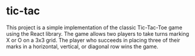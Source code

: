 # tic-tac
This project is a simple implementation of the classic Tic-Tac-Toe game using the React library. The game allows two players to take turns marking X or O on a 3x3 grid. The player who succeeds in placing three of their marks in a horizontal, vertical, or diagonal row wins the game.
